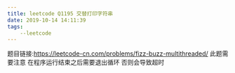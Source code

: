 ```yaml
---
title: leetcode Q1195 交替打印字符串
date: 2019-10-14 14:11:39
tags:
	--leetcode
---
```

题目链接:https://leetcode-cn.com/problems/fizz-buzz-multithreaded/
此题需要注意 在程序运行结束之后需要退出循环 否则会导致超时


